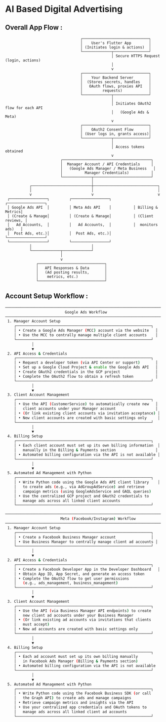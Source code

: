 # AI Based Digital Advertising

## Overall App Flow : 
                                      ┌──────────────────────────────┐
                                      │    User's Flutter App        │
                                      │ (Initiates login & actions)  │
                                      └─────────────┬────────────────┘
                                                    │ Secure HTTPS Request (login, actions)
                                                    │
                                                    v
                                      ┌──────────────────────────────┐
                                      │    Your Backend Server       │
                                      │  (Stores secrets, handles    │
                                      │   OAuth flows, proxies API   │
                                      │         requests)            │
                                      └─────────────┬────────────────┘
                                                    │
                                                    │ Initiates OAuth2 flow for each API
                                                    │   (Google Ads & Meta)
                                                    v
                                      ┌──────────────────────────────┐
                                      │    OAuth2 Consent Flow       │
                                      │ (User logs in, grants access)│
                                      └─────────────┬────────────────┘
                                                    │
                                                    │ Access tokens obtained
                                                    v
                             ┌────────────────────────────────────────┐
                             │  Manager Account / API Credentials     │
                             │   (Google Ads Manager / Meta Business   │
                             │          Manager Credentials)          │
                             └─────────────┬──────────────────────────┘
                                           │
               ┌───────────────────────────┼─────────────────────────────┐
               │                           │                             │
               v                           v                             v
     ┌─────────────────┐         ┌─────────────────┐          ┌─────────────────┐
     │ Google Ads API  │         │ Meta Ads API    │          │ Billing & Metrics│
     │ (Create & Manage│         │ (Create & Manage│          │ (Client reviews, │
     │   Ad Accounts,  │         │   Ad Accounts,  │          │  monitors ads)   │
     │  Post Ads, etc.)│         │  Post Ads, etc.)│          └─────────────────┘
     └─────────────────┘         └─────────────────┘
               │                           │
               └─────────────┬─────────────┘
                             │
                             v
                  ┌──────────────────────────────┐
                  │   API Responses & Data       │
                  │   (Ad posting results,       │
                  │    metrics, etc.)            │
                  └──────────────────────────────┘

## Account Setup Workflow : 
```bash
──────────────────────────────────────────────────────────────────────────────
                           Google Ads Workflow
──────────────────────────────────────────────────────────────────────────────
 1. Manager Account Setup
    ┌─────────────────────────────────────────────────────────────┐
    │ • Create a Google Ads Manager (MCC) account via the website   │
    │ • Use the MCC to centrally manage multiple client accounts    │
    └─────────────────────────────────────────────────────────────┘
            │
            ▼
 2. API Access & Credentials
    ┌─────────────────────────────────────────────────────────────┐
    │ • Request a developer token (via API Center or support)       │
    │ • Set up a Google Cloud Project & enable the Google Ads API   │
    │ • Create OAuth2 credentials in the GCP project                │
    │ • Complete the OAuth2 flow to obtain a refresh token          │
    └─────────────────────────────────────────────────────────────┘
            │
            ▼
 3. Client Account Management
    ┌─────────────────────────────────────────────────────────────┐
    │ • Use the API (CustomerService) to automatically create new   │
    │   client accounts under your Manager account                  │
    │ • (Or link existing client accounts via invitation acceptance) │
    │ • New client accounts are created with basic settings only     │
    └─────────────────────────────────────────────────────────────┘
            │
            ▼
 4. Billing Setup
    ┌─────────────────────────────────────────────────────────────┐
    │ • Each client account must set up its own billing information  │
    │   manually in the Billing & Payments section                  │
    │ • Automated billing configuration via the API is not available │
    └─────────────────────────────────────────────────────────────┘
            │
            ▼
 5. Automated Ad Management with Python
    ┌─────────────────────────────────────────────────────────────┐
    │ • Write Python code using the Google Ads API client library    │
    │   to create ads (e.g., via AdGroupAdService) and retrieve       │
    │   campaign metrics (using GoogleAdsService and GAQL queries)    │
    │ • Use the centralized GCP project and OAuth2 credentials to     │
    │   manage ads across all linked client accounts                  │
    └─────────────────────────────────────────────────────────────┘

──────────────────────────────────────────────────────────────────────────────
                         Meta (Facebook/Instagram) Workflow
──────────────────────────────────────────────────────────────────────────────
 1. Manager Account Setup
    ┌─────────────────────────────────────────────────────────────┐
    │ • Create a Facebook Business Manager account                │
    │ • Use Business Manager to centrally manage client ad accounts │
    └─────────────────────────────────────────────────────────────┘
            │
            ▼
 2. API Access & Credentials
    ┌─────────────────────────────────────────────────────────────┐
    │ • Create a Facebook Developer App in the Developer Dashboard   │
    │ • Obtain App ID, App Secret, and generate an access token        │
    │ • Complete the OAuth2 flow to get user permissions              │
    │   (e.g., ads_management, business_management)                   │
    └─────────────────────────────────────────────────────────────┘
            │
            ▼
 3. Client Account Management
    ┌─────────────────────────────────────────────────────────────┐
    │ • Use the API (via Business Manager API endpoints) to create    │
    │   new client ad accounts under your Business Manager            │
    │ • (Or link existing ad accounts via invitations that clients    │
    │   must accept)                                                  │
    │ • New ad accounts are created with basic settings only           │
    └─────────────────────────────────────────────────────────────┘
            │
            ▼
 4. Billing Setup
    ┌─────────────────────────────────────────────────────────────┐
    │ • Each ad account must set up its own billing manually          │
    │   in Facebook Ads Manager (Billing & Payments section)          │
    │ • Automated billing configuration via the API is not available   │
    └─────────────────────────────────────────────────────────────┘
            │
            ▼
 5. Automated Ad Management with Python
    ┌─────────────────────────────────────────────────────────────┐
    │ • Write Python code using the Facebook Business SDK (or call     │
    │   the Graph API) to create ads and manage campaigns              │
    │ • Retrieve campaign metrics and insights via the API             │
    │ • Use your centralized app credentials and OAuth tokens to       │
    │   manage ads across all linked client ad accounts                  │
    └─────────────────────────────────────────────────────────────┘
```
